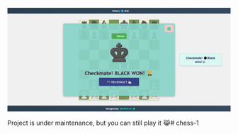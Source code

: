 ![My Image](img/scrn.png)

Project is under maintenance, but you can still play it 😹#   c h e s s - 1 
 
 
